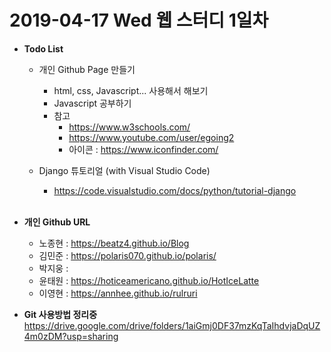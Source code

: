# 2019-04-17 Wed 웹 스터디 1일차 

  - <b>Todo List</b>
    - 개인 Github Page 만들기
      - html, css, Javascript... 사용해서 해보기
      - Javascript 공부하기
      - 참고
        - https://www.w3schools.com/
        - https://www.youtube.com/user/egoing2
        - 아이콘 : https://www.iconfinder.com/ 
  
    - Django 튜토리얼 (with Visual Studio Code)
      - https://code.visualstudio.com/docs/python/tutorial-django
      <br>
  - <b>개인 Github URL </b>
    - 노종현 : https://beatz4.github.io/Blog
    - 김민준 : https://polaris070.github.io/polaris/
    - 박지웅 :
    - 윤태원 : https://hoticeamericano.github.io/HotIceLatte
    - 이영현 : https://annhee.github.io/rulruri

  - <b>Git 사용방법 정리중 </b>
https://drive.google.com/drive/folders/1aiGmj0DF37mzKqTaIhdvjaDqUZ4m0zDM?usp=sharing